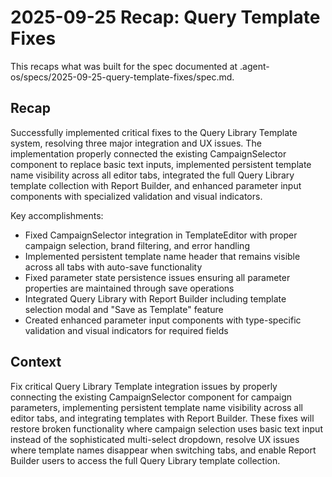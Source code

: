 # 2025-09-25 Recap: Query Template Fixes

This recaps what was built for the spec documented at .agent-os/specs/2025-09-25-query-template-fixes/spec.md.

## Recap

Successfully implemented critical fixes to the Query Library Template system, resolving three major integration and UX issues. The implementation properly connected the existing CampaignSelector component to replace basic text inputs, implemented persistent template name visibility across all editor tabs, integrated the full Query Library template collection with Report Builder, and enhanced parameter input components with specialized validation and visual indicators.

Key accomplishments:
- Fixed CampaignSelector integration in TemplateEditor with proper campaign selection, brand filtering, and error handling
- Implemented persistent template name header that remains visible across all tabs with auto-save functionality
- Fixed parameter state persistence issues ensuring all parameter properties are maintained through save operations
- Integrated Query Library with Report Builder including template selection modal and "Save as Template" feature
- Created enhanced parameter input components with type-specific validation and visual indicators for required fields

## Context

Fix critical Query Library Template integration issues by properly connecting the existing CampaignSelector component for campaign parameters, implementing persistent template name visibility across all editor tabs, and integrating templates with Report Builder. These fixes will restore broken functionality where campaign selection uses basic text input instead of the sophisticated multi-select dropdown, resolve UX issues where template names disappear when switching tabs, and enable Report Builder users to access the full Query Library template collection.